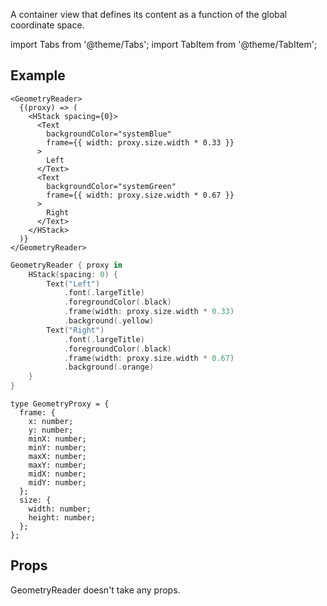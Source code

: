 ---
---

A container view that defines its content as a function of the global coordinate space.

import Tabs from '@theme/Tabs';
import TabItem from '@theme/TabItem';

## Example

<Tabs>
<TabItem value="srn" label="swiftui-react-native">

```tsx
<GeometryReader>
  {(proxy) => (
    <HStack spacing={0}>
      <Text
        backgroundColor="systemBlue"
        frame={{ width: proxy.size.width * 0.33 }}
      >
        Left
      </Text>
      <Text
        backgroundColor="systemGreen"
        frame={{ width: proxy.size.width * 0.67 }}
      >
        Right
      </Text>
    </HStack>
  )}
</GeometryReader>
```

</TabItem>
<TabItem value="swiftui" label="SwiftUI">

```swift
GeometryReader { proxy in
    HStack(spacing: 0) {
        Text("Left")
            .font(.largeTitle)
            .foregroundColor(.black)
            .frame(width: proxy.size.width * 0.33)
            .background(.yellow)
        Text("Right")
            .font(.largeTitle)
            .foregroundColor(.black)
            .frame(width: proxy.size.width * 0.67)
            .background(.orange)
    }
}
```

</TabItem>
</Tabs>

```tsx
type GeometryProxy = {
  frame: {
    x: number;
    y: number;
    minX: number;
    minY: number;
    maxX: number;
    maxY: number;
    midX: number;
    midY: number;
  };
  size: {
    width: number;
    height: number;
  };
};
```

## Props

GeometryReader doesn't take any props.
